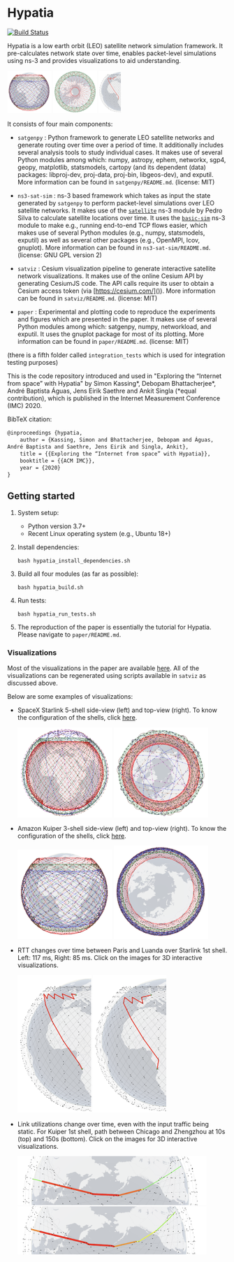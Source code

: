 # Hypatia

[![Build Status](https://travis-ci.com/snkas/hypatia.svg?branch=master)](https://travis-ci.com/snkas/hypatia)

Hypatia is a low earth orbit (LEO) satellite network simulation framework. It pre-calculates network state over time, enables packet-level simulations using ns-3 and provides visualizations to aid understanding.

<a href="#"><img alt="Kuiper side-view" src="https://raw.githubusercontent.com/leosatsim/leosatsim.github.io/master/images/Kuiper_side_view.png" width="20%" /></a>
<a href="#"><img alt="Telesat top-view" src="https://raw.githubusercontent.com/leosatsim/leosatsim.github.io/master/images/Telesat_top_view.png" width="20%" /></a>
<a href="#"><img alt="starlink_paris_luanda_short" src="https://raw.githubusercontent.com/leosatsim/leosatsim.github.io/master/images/starlink_paris_luanda_short.png" width="10%" /></a>

It consists of four main components:

* `satgenpy` : Python framework to generate LEO satellite networks and generate 
  routing over time over a period of time. It additionally includes several 
  analysis tools to study individual cases. It makes use of several Python modules
  among which: numpy, astropy, ephem, networkx, sgp4, geopy, matplotlib, 
  statsmodels, cartopy (and its dependent (data) packages: libproj-dev, proj-data,
  proj-bin, libgeos-dev), and exputil.
  More information can be found in `satgenpy/README.md`.
  (license: MIT)

* `ns3-sat-sim` : ns-3 based framework which takes as input the state generated 
  by `satgenpy` to perform packet-level simulations over LEO satellite networks.
  It makes use of the [`satellite`](https://gitlab.inesctec.pt/pmms/ns3-satellite)
  ns-3 module by Pedro Silva to calculate satellite locations over time.
  It uses the [`basic-sim`](https://github.com/snkas/basic-sim/tree/3b32597c183e1039be7f0bede17d36d354696776) 
  ns-3 module to make e.g., running end-to-end TCP flows easier, which makes use of several Python
  modules (e.g., numpy, statsmodels, exputil) as well as several other packages (e.g., OpenMPI, lcov, gnuplot).
  More information can be found in `ns3-sat-sim/README.md`.
  (license: GNU GPL version 2)
  
* `satviz` : Cesium visualization pipeline to generate interactive satellite network
  visualizations. It makes use of the online Cesium API by generating CesiumJS code.
  The API calls require its user to obtain a Cesium access token (via [https://cesium.com/]()).
  More information can be found in `satviz/README.md`.
  (license: MIT)

* `paper` : Experimental and plotting code to reproduce the experiments and 
  figures which are presented in the paper.
  It makes use of several Python modules among which: satgenpy, numpy, networkload, and exputil.
  It uses the gnuplot package for most of its plotting.
  More information can be found in `paper/README.md`.
  (license: MIT)
  
(there is a fifth folder called `integration_tests` which is used for integration testing purposes)

This is the code repository introduced and used in "Exploring the “Internet from space” with Hypatia" 
by Simon Kassing*, Debopam Bhattacherjee*, André Baptista Águas, Jens Eirik Saethre and Ankit Singla
(*equal contribution), which is published in the Internet Measurement Conference (IMC) 2020.

BibTeX citation:
```
@inproceedings {hypatia,
    author = {Kassing, Simon and Bhattacherjee, Debopam and Águas, André Baptista and Saethre, Jens Eirik and Singla, Ankit},
    title = {{Exploring the “Internet from space” with Hypatia}},
    booktitle = {{ACM IMC}},
    year = {2020}
}
```

## Getting started

1. System setup:
   - Python version 3.7+
   - Recent Linux operating system (e.g., Ubuntu 18+)

2. Install dependencies:
   ```
   bash hypatia_install_dependencies.sh
   ```
   
3. Build all four modules (as far as possible):
   ```
   bash hypatia_build.sh
   ```
   
4. Run tests:
   ```
   bash hypatia_run_tests.sh
   ```

5. The reproduction of the paper is essentially the tutorial for Hypatia.
   Please navigate to `paper/README.md`.

### Visualizations
Most of the visualizations in the paper are available [here](https://leosatsim.github.io/).
All of the visualizations can be regenerated using scripts available in `satviz` as discussed above.

Below are some examples of visualizations:

- SpaceX Starlink 5-shell side-view (left) and top-view (right). To know the configuration of the shells, click [here](https://leosatsim.github.io/).

  <a href="#"><img alt="Starlink side-view" src="https://raw.githubusercontent.com/leosatsim/leosatsim.github.io/master/images/Starlink_side_view.png" width="45%" /></a>
  <a href="#"><img alt="Starlink top-view" src="https://raw.githubusercontent.com/leosatsim/leosatsim.github.io/master/images/Starlink_top_view.png" width="45%" /></a>

- Amazon Kuiper 3-shell side-view (left) and top-view (right). To know the configuration of the shells, click [here](https://leosatsim.github.io/kuiper.html).

  <a href="#"><img alt="Kuiper side-view" src="https://raw.githubusercontent.com/leosatsim/leosatsim.github.io/master/images/Kuiper_side_view.png" width="45%" /></a>
  <a href="#"><img alt="Kuiper top-view" src="https://raw.githubusercontent.com/leosatsim/leosatsim.github.io/master/images/Kuiper_top_view.png" width="45%" /></a>

- RTT changes over time between Paris and Luanda over Starlink 1st shell. Left: 117 ms, Right: 85 ms. Click on the images for 3D interactive visualizations.

  <a href="https://leosatsim.github.io/starlink_550_path_Paris_1608_Luanda_1650_46800.html"><img alt="starlink_paris_luanda_long" src="https://raw.githubusercontent.com/leosatsim/leosatsim.github.io/master/images/starlink_paris_luanda_long.png" width="35%" /></a>
  <a href="https://leosatsim.github.io/starlink_550_path_Paris_1608_Luanda_1650_139900.html"><img alt="starlink_paris_luanda_short" src="https://raw.githubusercontent.com/leosatsim/leosatsim.github.io/master/images/starlink_paris_luanda_short.png" width="35%" /></a>

- Link utilizations change over time, even with the input traffic being static. For Kuiper 1st shell, path between Chicago and Zhengzhou at 10s (top) and 150s (bottom). Click on the images for 3D interactive visualizations.

  <a href="https://leosatsim.github.io/kuiper_630_path_wise_util_Chicago_1193_Zhengzhou_1243_10000.html"><img alt="kuiper_Chicago_Zhengzhou_10s" src="https://raw.githubusercontent.com/leosatsim/leosatsim.github.io/master/images/kuiper_Chicago_Zhengzhou_10s.png" width="90%" /></a>
  <a href="https://leosatsim.github.io/kuiper_630_path_wise_util_Chicago_1193_Zhengzhou_1243_150000.html"><img alt="kuiper_Chicago_Zhengzhou_150s" src="https://raw.githubusercontent.com/leosatsim/leosatsim.github.io/master/images/kuiper_Chicago_Zhengzhou_150s.png" width="90%" /></a>
